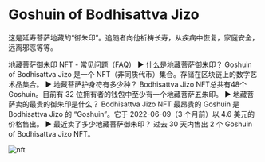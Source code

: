# Goshuin of Bodhisattva Jizo

这是延寿菩萨地藏的“御朱印”。追随者向他祈祷长寿，从疾病中恢复，家庭安全，远离邪恶等等。

地藏菩萨御朱印 NFT - 常见问题（FAQ）
▶ 什么是地藏菩萨御朱印？
Goshuin of Bodhisattva Jizo 是一个 NFT（非同质代币）集合。存储在区块链上的数字艺术品集合。
▶ 地藏菩萨护身符有多少种？
Bodhisattva Jizo NFT总共有48个Goshuin。目前有 32 位拥有者的钱包中至少有一个地藏菩萨五朱印。
▶ 地藏菩萨卖的最贵的御朱印是什么？
Bodhisattva Jizo NFT 最昂贵的 Goshuin 是 Bodhisattva Jizo 的 “Goshuin”。它于 2022-06-09（3 个月前）以 4.6 美元的价格售出。
▶ 最近卖了多少地藏菩萨御朱印？
过去 30 天内售出 2 个 Goshuin of Bodhisattva Jizo NFT。

![nft](unnamed.png)
